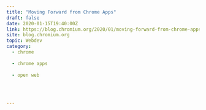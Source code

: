 ```yaml
---
title: "Moving Forward from Chrome Apps"
draft: false
date: 2020-01-15T19:40:00Z
link: https://blog.chromium.org/2020/01/moving-forward-from-chrome-apps.html?utm_medium=RSS&utm_source=hune
site: blog.chromium.org
topic: Webdev
category:
  - chrome
  
  - chrome apps
  
  - open web
  
   
  

---
```


